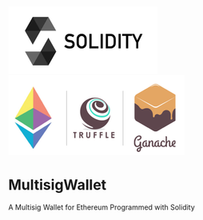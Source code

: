 ![Solidity Logo](Solidity.png)  ![Truffle](ganache.png)  

# MultisigWallet  

A Multisig Wallet for Ethereum Programmed with Solidity
